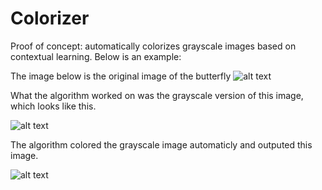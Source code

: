 Colorizer
=========
Proof of concept: automatically colorizes grayscale images based on contextual learning. Below is an example:



The image below is the original image of the butterfly
![alt text](https://raw.github.com/InterlakeHighSchoolMachineLearningClub/Colorizer/master/Examples/butterfly.jpg)

What the algorithm worked on was the grayscale version of this image, which looks like this. 

![alt text](https://raw.github.com/InterlakeHighSchoolMachineLearningClub/Colorizer/master/Examples/butterfly_gray.jpg)

The algorithm colored the grayscale image automaticly and outputed this image.

![alt text](https://raw.github.com/InterlakeHighSchoolMachineLearningClub/Colorizer/master/Examples/butterfly_predicted.jpg)


